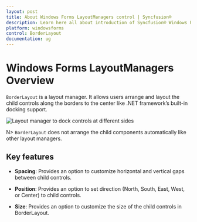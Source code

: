 ```yaml
---
layout: post
title: About Windows Forms LayoutManagers control | Syncfusion®
description: Learn here all about introduction of Syncfusion® Windows Forms LayoutManagers control, its elements and more details.
platform: windowsforms
control: BorderLayout
documentation: ug
---
```


# Windows Forms LayoutManagers Overview

`BorderLayout` is a layout manager. It allows users arrange and layout the child controls along the borders to the center like .NET framework’s built-in docking support.

![Layout manager to dock controls at different sides](overview_images/overview_img1.jpeg)

N> `BorderLayout` does not arrange the child components automatically like other layout managers.

## Key features

* **Spacing**: Provides an option to customize horizontal and vertical gaps between child controls.

* **Position**: Provides an option to set direction (North, South, East, West, or Center) to child controls.

* **Size**: Provides an option to customize the size of the child controls in BorderLayout.

